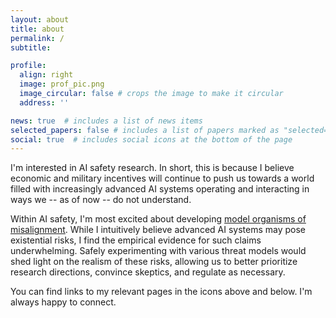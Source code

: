 ```yaml
---
layout: about
title: about
permalink: /
subtitle:

profile:
  align: right
  image: prof_pic.png
  image_circular: false # crops the image to make it circular
  address: ''

news: true  # includes a list of news items
selected_papers: false # includes a list of papers marked as "selected={true}"
social: true  # includes social icons at the bottom of the page
---
```


I'm interested in AI safety research. In short, this is because I believe economic and military incentives will continue to push us towards a world filled with increasingly advanced AI systems operating and interacting in ways we -- as of now -- do not understand.

Within AI safety, I'm most excited about developing [model organisms of misalignment](https://www.alignmentforum.org/posts/ChDH335ckdvpxXaXX/model-organisms-of-misalignment-the-case-for-a-new-pillar-of-1). While I intuitively believe advanced AI systems may pose existential risks, I find the empirical evidence for such claims underwhelming. Safely experimenting with various threat models would shed light on the realism of these risks, allowing us to better prioritize research directions, convince skeptics, and regulate as necessary.

You can find links to my relevant pages in the icons above and below. I'm always happy to connect.
